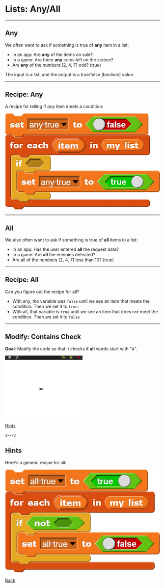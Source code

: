 # Lists: Any/All

<!--
Notes:
Slide: Any, Recipe
Demonstrate: Any greater than 5
Demonstrate: Getting user input
Slide: All
Modify: All



-->
---
## Any

We often want to ask if something is true of **any** item in a list:
* In an app: Are **any** of the items on sale?
* In a game: Are there **any** coins left on the screen?
* Are **any** of the numbers [2, 4, 7] odd? (true)

The input is a list, and the output is a true/false (boolean) value.

---
## Recipe: Any

A recipe for telling if *any* item meets a condition:

![](img/any.png)


---
## All

We also often want to ask if something is true of **all** items in a list:
* In an app: Has the user entered **all** the request data?
* In a game: Are **all** the enemies defeated?
* Are all of the numbers [2, 4, 7] less than 10? (true)

---
## Recipe: All

Can you figure out the recipe for all?

* With any, the variable was `false` until we see an item that meets the condition. Then we set it to `true`.
* With all, that variable is `true` until we see an item that does `not` meet the condition. Then we set it to `false`

---
<!-- .slide: id="modify" -->
## Modify: Contains Check

**Goal**: Modify the code so that it checks if **all** words start with "a".

<img width="50%" src="img/modify.gif">

<div class="quiz">

[Hints](#/modify-hint)

</div>

v---v
<!-- .slide: id="modify-hint" -->
## Hints

Here's a generic recipe for all:

![](img/all.png)

[Back](#/modify)

